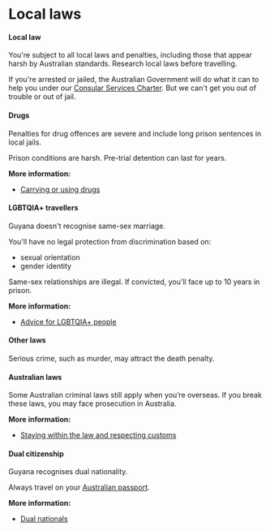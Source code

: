 # Local laws

#### Local law

You're subject to all local laws and penalties, including those that appear harsh by Australian standards. Research local laws before travelling.

If you're arrested or jailed, the Australian Government will do what it can to help you under our [Consular Services Charter](/consular-services/consular-services-charter "Consular Services Charter"). But we can't get you out of trouble or out of jail.

#### Drugs

Penalties for drug offences are severe and include long prison sentences in local jails.

Prison conditions are harsh. Pre-trial detention can last for years.

**More information:**

* [Carrying or using drugs](/before-you-go/laws/drugs "Carrying or using drugs")

#### LGBTQIA+ travellers

Guyana doesn't recognise same-sex marriage.

You'll have no legal protection from discrimination based on:

* sexual orientation
* gender identity

Same-sex relationships are illegal. If convicted, you'll face up to 10 years in prison.

**More information:**

* [Advice for LGBTQIA+ people](/before-you-go/who-you-are/LGBTQIA "Advice for LGBTQIA+ travellers")

#### Other laws

Serious crime, such as murder, may attract the death penalty.

#### Australian laws

Some Australian criminal laws still apply when you’re overseas. If you break these laws, you may face prosecution in Australia.

**More information:**

* [Staying within the law and respecting customs](/before-you-go/laws "Staying within the law")

#### Dual citizenship

Guyana recognises dual nationality.

Always travel on your [Australian passport](/passports).

**More information:**

* [Dual nationals](/before-you-go/who-you-are/dual-nationals "Advice for dual nationals")